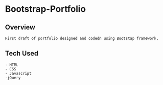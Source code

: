 # Bootstrap-Portfolio

## Overview
    First draft of portfolio designed and codedn using Bootstap framework.

## Tech Used
    - HTML
    - CSS
    - Javascript
    -jQuery
